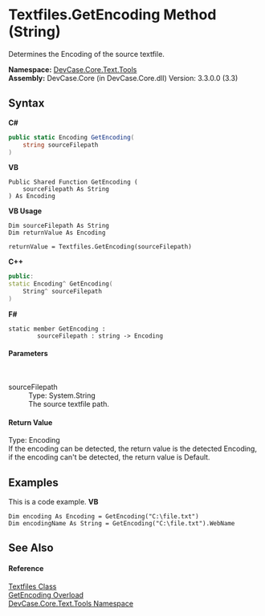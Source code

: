 # Textfiles.GetEncoding Method (String)
 

Determines the Encoding of the source textfile.

**Namespace:**&nbsp;<a href="N_DevCase_Core_Text_Tools">DevCase.Core.Text.Tools</a><br />**Assembly:**&nbsp;DevCase.Core (in DevCase.Core.dll) Version: 3.3.0.0 (3.3)

## Syntax

**C#**<br />
``` C#
public static Encoding GetEncoding(
	string sourceFilepath
)
```

**VB**<br />
``` VB
Public Shared Function GetEncoding ( 
	sourceFilepath As String
) As Encoding
```

**VB Usage**<br />
``` VB Usage
Dim sourceFilepath As String
Dim returnValue As Encoding

returnValue = Textfiles.GetEncoding(sourceFilepath)
```

**C++**<br />
``` C++
public:
static Encoding^ GetEncoding(
	String^ sourceFilepath
)
```

**F#**<br />
``` F#
static member GetEncoding : 
        sourceFilepath : string -> Encoding 

```


#### Parameters
&nbsp;<dl><dt>sourceFilepath</dt><dd>Type: System.String<br />The source textfile path.</dd></dl>

#### Return Value
Type: Encoding<br />If the encoding can be detected, the return value is the detected Encoding, if the encoding can't be detected, the return value is Default.

## Examples
This is a code example. 
**VB**<br />
``` VB
Dim encoding As Encoding = GetEncoding("C:\file.txt")
Dim encodingName As String = GetEncoding("C:\file.txt").WebName
```


## See Also


#### Reference
<a href="T_DevCase_Core_Text_Tools_Textfiles">Textfiles Class</a><br /><a href="Overload_DevCase_Core_Text_Tools_Textfiles_GetEncoding">GetEncoding Overload</a><br /><a href="N_DevCase_Core_Text_Tools">DevCase.Core.Text.Tools Namespace</a><br />